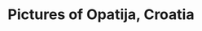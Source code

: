 ---
title: "Pictures of Opatija, Croatia"
description: "Pictures of Opatija, Croatia."
list-hide: true
---